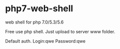 # php7-web-shell
web shell for php 7.0/5.3/5.6

Free use php shell. Just upload to server www folder.

Default auth.
Login:qwe
Password:qwe
